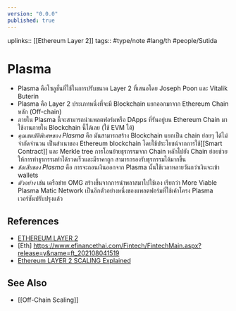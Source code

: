 ```yaml
---
version: "0.0.0"
published: true
---
```

uplinks:: [[Ethereum Layer 2]]
tags:: #type/note #lang/th #people/Sutida

# Plasma
- Plasma คือโซลูชั่นที่ใช้ในการปรับขนาด Layer 2 ที่เสนอโดย Joseph Poon และ Vitalik Buterin
- Plasma คือ Layer 2 ประเภทหนึ่งที่จะมี Blockchain แยกออกมาจาก Ethereum Chain หลัก (Off-chain)
- ภายใน Plasma นี้จะสามารถนำแพลตฟอร์มหรือ DApps ที่รันอยู่บน Ethereum Chain มาใช้งานภายใน Blockchain นี้ได้เลย (ใช้ EVM ได้)
- *คุณสมบัติพิเศษของ Plasma* คือ มันสามารถสร้าง Blockchain แยกเป็น chain ย่อยๆ ได้ไม่จำกัดจำนวน เป็นสำเนาของ Ethereum blockchain โดยใช้ประโยชน์จากการใช้[[Smart Contract]] และ Merkle tree การโอนย้ายธุรกรรมจาก Chain หลักไปยัง Chain ย่อยช่วยให้การทำธุรกรรมทำได้รวดเร็วและมีราคาถูก สามารถรองรับธุรกรรมได้มากขึ้น 
- *ข้อเสียของ Plasma* คือ การจะถอนเงินออกจาก Plasma นั้นใช้เวลาหลายวันกว่าเงินจะเข้า wallets
- *ตัวอย่าง* เช่น เครือข่าย OMG สร้างขึ้นจากการนำพลาสมาไปใช้เอง เรียกว่า More Viable Plasma Matic Network เป็นอีกตัวอย่างหนึ่งของแพลตฟอร์มที่ใช้เค้าโครง Plasma เวอร์ชันปรับปรุงแล้ว


## References
- [ETHEREUM LAYER 2](https://academy.bitcoinaddict.org/what-is-ethereum-layer-2/)
- [Eth] https://www.efinancethai.com/Fintech/FintechMain.aspx?release=y&name=ft_202108041519
 - [Ethereum LAYER 2 SCALING Explained](https://www.youtube.com/watch?v=BgCgauWVTs0&t=455s)

## See Also
- [[Off-Chain Scaling]]

  
  
